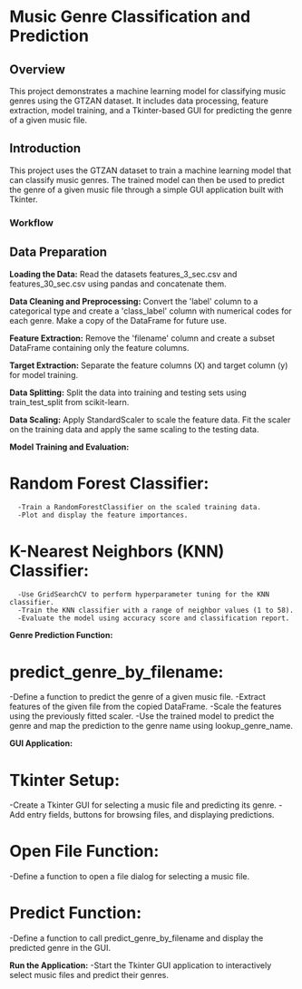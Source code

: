 # Music Genre Classification and Prediction

## Overview
This project demonstrates a machine learning model for classifying music genres using the GTZAN dataset. 
It includes data processing, feature extraction, model training, and a Tkinter-based GUI for predicting the genre of a given music file.

## Introduction
This project uses the GTZAN dataset to train a machine learning model that can classify music genres. 
The trained model can then be used to predict the genre of a given music file through a simple GUI application built with Tkinter.

### Workflow
## Data Preparation

**Loading the Data:**
Read the datasets features_3_sec.csv and features_30_sec.csv using pandas and concatenate them.

**Data Cleaning and Preprocessing:**
Convert the 'label' column to a categorical type and create a 'class_label' column with numerical codes for each genre.
Make a copy of the DataFrame for future use.

**Feature Extraction:**
Remove the 'filename' column and create a subset DataFrame containing only the feature columns.

**Target Extraction:**
Separate the feature columns (X) and target column (y) for model training.

**Data Splitting:**
Split the data into training and testing sets using train_test_split from scikit-learn.

**Data Scaling:**
Apply StandardScaler to scale the feature data. Fit the scaler on the training data and apply the same scaling to the testing data.

**Model Training and Evaluation:**
  # Random Forest Classifier:
      -Train a RandomForestClassifier on the scaled training data.
      -Plot and display the feature importances.
 # K-Nearest Neighbors (KNN) Classifier:
      -Use GridSearchCV to perform hyperparameter tuning for the KNN classifier.
      -Train the KNN classifier with a range of neighbor values (1 to 58).
      -Evaluate the model using accuracy score and classification report.

**Genre Prediction Function:**
 # predict_genre_by_filename:
   -Define a function to predict the genre of a given music file.
   -Extract features of the given file from the copied DataFrame.
   -Scale the features using the previously fitted scaler.
   -Use the trained model to predict the genre and map the prediction to the genre name using lookup_genre_name.

**GUI Application:**
# Tkinter Setup:
 -Create a Tkinter GUI for selecting a music file and predicting its genre.
 -Add entry fields, buttons for browsing files, and displaying predictions.
# Open File Function:
 -Define a function to open a file dialog for selecting a music file.
# Predict Function:
 -Define a function to call predict_genre_by_filename and display the predicted genre in the GUI.

**Run the Application:**
 -Start the Tkinter GUI application to interactively select music files and predict their genres.
